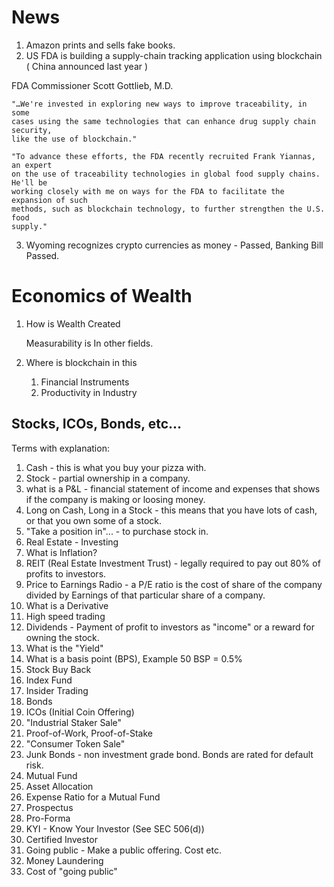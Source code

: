 <style>
.pagebreak { page-break-before: always; }
</style>

News
=====

1. Amazon prints and sells fake books.
2. US FDA is building a supply-chain tracking application using blockchain ( China announced last year )

FDA Commissioner Scott Gottlieb, M.D.

```
"…We're invested in exploring new ways to improve traceability, in some
cases using the same technologies that can enhance drug supply chain security,
like the use of blockchain."

"To advance these efforts, the FDA recently recruited Frank Yiannas, an expert
on the use of traceability technologies in global food supply chains. He'll be
working closely with me on ways for the FDA to facilitate the expansion of such
methods, such as blockchain technology, to further strengthen the U.S. food
supply."
```

3. Wyoming recognizes crypto currencies as money - Passed, Banking Bill Passed.


Economics of Wealth
======================

1. How is Wealth Created

	Measurability is In other fields.

2. Where is blockchain in this

	1. Financial Instruments
	2. Productivity in Industry


## Stocks, ICOs, Bonds, etc...

Terms with explanation:

1. Cash - this is what you buy your pizza with.
2. Stock  - partial ownership in a company.
2. what is a P&L - financial statement of income and expenses that shows if the company is making or loosing money.
2. Long on Cash, Long in a Stock - this means that you have lots of cash, or that you own some of a stock.
1. "Take a position in"... - to purchase stock in.
2. Real Estate - Investing
2. What is Inflation?
2. REIT (Real Estate Investment Trust) - legally required to pay out 80% of profits to investors.
2. Price to Earnings Radio - a P/E ratio is the cost of share of the company divided by Earnings of that particular share of a company.
2. What is a Derivative
2. High speed trading
2. Dividends - Payment of profit to investors as "income" or a reward for owning the stock.
2. What is the "Yield"
2. What is a basis point (BPS), Example 50 BSP = 0.5%
2. Stock Buy Back
2. Index Fund
2. Insider Trading
2. Bonds
2. ICOs (Initial Coin Offering)
2. "Industrial Staker Sale"
2. Proof-of-Work, Proof-of-Stake
2. "Consumer Token Sale"
2. Junk Bonds - non investment grade bond.  Bonds are rated for default risk.
2. Mutual Fund
2. Asset Allocation
2. Expense Ratio for a Mutual Fund
2. Prospectus
2. Pro-Forma
2. KYI - Know Your Investor (See SEC 506(d))
2. Certified Investor
2. Going public - Make a public offering.  Cost etc.
2. Money Laundering
2. Cost of "going public"


